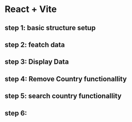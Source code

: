 # React + Vite

## step 1: basic structure setup 
## step 2: featch data 
## step 3: Display Data 
## step 4: Remove Country functionallity  
## step 5: search country functionallity 
## step 6: 
